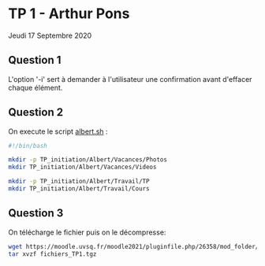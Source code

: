 # TP 1 - Arthur Pons
Jeudi 17 Septembre 2020

## Question 1
L'option '-i' sert à demander à l'utilisateur une confirmation avant d'effacer chaque élément.

## Question 2
On execute le script [albert.sh](https://github.com/unguest/dut_rt/blob/master/RTAM1105/albert.sh) : 

```bash
#!/bin/bash

mkdir -p TP_initiation/Albert/Vacances/Photos
mkdir TP_initiation/Albert/Vacances/Videos

mkdir -p TP_initiation/Albert/Travail/TP
mkdir TP_initiation/Albert/Travail/Cours
```
## Question 3
On télécharge le fichier puis on le décompresse: 

```bash
wget https://moodle.uvsq.fr/moodle2021/pluginfile.php/26358/mod_folder/content/0/fichiers_TP1.tgz
tar xvzf fichiers_TP1.tgz
```
